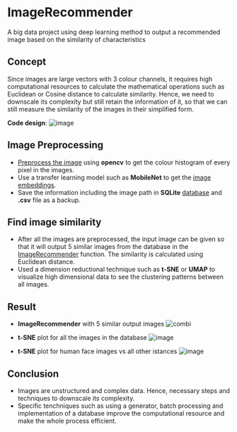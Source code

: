 # ImageRecommender
A big data project using deep learning method to output a recommended image based on the similarity of characteristics

## Concept
Since images are large vectors with 3 colour channels, it requires high computational resources to calculate the mathematical operations such as Euclidean or Cosine distance to calculate similarity. Hence, we need to downscale its complexity but still retain the information of it, so that we can still measure the similarity of the images in their simplified form.

**Code design**:
![image](https://github.com/adhamarif/ImageRecommender/assets/92054450/ec9bfac5-abaf-499a-964e-86d6bf0f8d8d)


## Image Preprocessing
- [Preprocess the image](generator.ipynb) using **opencv** to get the colour histogram of every pixel in the images. 
- Use a transfer learning model such as **MobileNet** to get the [image embeddings](get_embeddings.ipynb).
- Save the information including the image path in **SQLite** [database](project_database.ipynb) and **.csv** file as a backup. 

## Find image similarity
- After all the images are preprocessed, the input image can be given so that it will output 5 similar images from the database in the [ImageRecommender](image_similarities.ipynb) function. The similarity is calculated using Euclidean distance.
- Used a dimension reductional technique such as **t-SNE** or **UMAP** to visualize high dimensional data to see the clustering patterns between all images.

## Result
- **ImageRecommender** with 5 similar output images
![combi](https://github.com/adhamarif/ImageRecommender/assets/92054450/3e74281b-efca-451c-968c-4618affefd17)

- **t-SNE** plot for all the images in the database
![image](https://github.com/adhamarif/ImageRecommender/assets/92054450/23b057dd-60c7-485a-babd-74952c82f9a0)

- **t-SNE** plot for human face images vs all other istances
![image](https://github.com/adhamarif/ImageRecommender/assets/92054450/dd377835-b839-4a0a-a891-ee497d131573)


## Conclusion
- Images are unstructured and complex data. Hence, necessary steps and techniques to downscale its complexity.
- Specific tenchniques such as using a generator, batch processing and implementation of a database improve the computational resource and make the whole process efficient.
